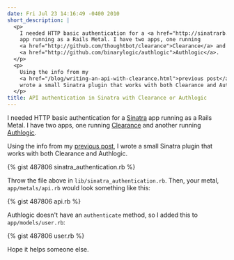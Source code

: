 ```yaml
---
date: Fri Jul 23 14:16:49 -0400 2010
short_description: |
  <p>
    I needed HTTP basic authentication for a <a href="http://sinatrarb.com">Sinatra</a>
    app running as a Rails Metal. I have two apps, one running
    <a href="http://github.com/thoughtbot/clearance">Clearance</a> and another running
    <a href="http://github.com/binarylogic/authlogic">Authlogic</a>.
  </p>
  <p>
    Using the info from my
    <a href="/blog/writing-an-api-with-clearance.html">previous post</a>, I
    wrote a small Sinatra plugin that works with both Clearance and Authlogic.
  </p>
title: API authentication in Sinatra with Clearance or Authlogic
---
```


I needed HTTP basic authentication for a [Sinatra](http://sinatrarb.com)
app running as a Rails Metal. I have two apps, one running
[Clearance](http://github.com/thoughtbot/clearance) and another running
[Authlogic](http://github.com/binarylogic/authlogic).

Using the info from my [previous post](/blog/writing-an-api-with-clearance.html),
I wrote a small Sinatra plugin that works with both Clearance and Authlogic.

{% gist 487806 sinatra_authentication.rb %}

Throw the file above in `lib/sinatra_authentication.rb`. Then, your metal,
`app/metals/api.rb` would look something like this:

{% gist 487806 api.rb %}

Authlogic doesn't have an `authenticate` method, so I added this to
`app/models/user.rb`:

{% gist 487806 user.rb %}

Hope it helps someone else.
